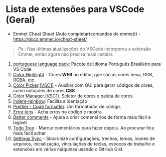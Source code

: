 # Lista de extensões para VSCode (Geral)

- Emmet Cheat Sheet (Auto completar(comandos do emmet)) - https://docs.emmet.io/cheat-sheet/  
> Ps.: Nas últimas atualizações do VSCode incorporou a extensão Emmet, então agora não precisa mais instalar.  

1. [portuguese language pack](https://marketplace.visualstudio.com/items?itemName=MS-CEINTL.vscode-language-pack-pt-BR): Pacote de Idioma Português Brasileiro para VS Code  
2. [Color Highlight](https://marketplace.visualstudio.com/items?itemName=naumovs.color-highlight) - Cores **WEB** no editor, que são as cores hexa, RGB, RGBA, etc.  
3. [Color Picker](https://marketplace.visualstudio.com/items?itemName=anseki.vscode-color).[(VSC1)](https://open-vsx.org/extension/anseki/vscode-color) - Auxiliar com GUI para gerar códigos de cores, como notações de cores **CSS**  
4. [Color Manager](https://marketplace.visualstudio.com/items?itemName=RoyAction.color-manager).[(VSC1)](https://open-vsx.org/extension/RoyAction/color-manager). Seletor de cores e paleta de cores  
5. [indent-rainbow](https://marketplace.visualstudio.com/items?itemName=oderwat.indent-rainbow): Facilita a identação  
6. [Prettier - Code formatter](https://marketplace.visualstudio.com/items?itemName=esbenp.prettier-vscode). Um formatador de código.  
7. [Error lens](https://marketplace.visualstudio.com/items?itemName=usernamehw.errorlens) - Acha erros no código e mostra  
8. [Better comments](https://marketplace.visualstudio.com/items?itemName=aaron-bond.better-comments) - Ajuda a criar comentários de forma mais fácil e legível  
9. [Todo Tree](https://marketplace.visualstudio.com/items?itemName=Gruntfuggly.todo-tree) - Marcar comentários para fazer depois. Ao procurar fica mais facil achar  
10. [Settings Sync](https://marketplace.visualstudio.com/items?itemName=Shan.code-settings-sync) - Sincronize configurações, trechos, temas, ícones de arquivos, inicialização, vinculações de teclas, espaços de trabalho e extensões em várias máquinas usando o GitHub Gist.  

